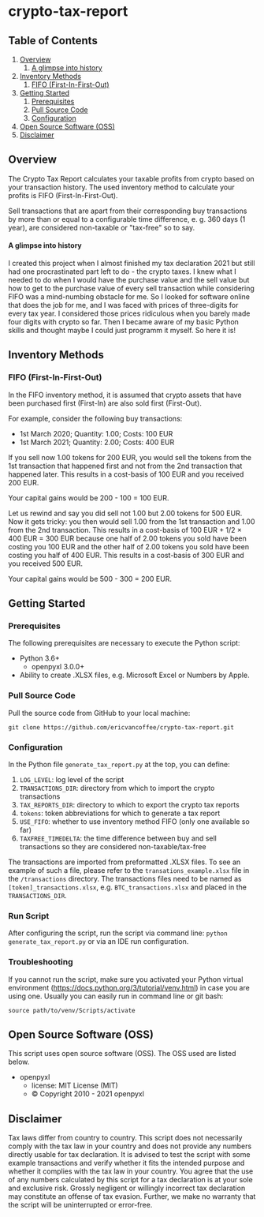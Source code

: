 # crypto-tax-report

## Table of Contents
1. [Overview](#overview)
   1. [A glimpse into history](#a-glimpse-into-history)
2. [Inventory Methods](#inventory-methods)
   1. [FIFO (First-In-First-Out)](#fifo-first-in-first-out)
3. [Getting Started](#getting-started)
   1. [Prerequisites](#prerequisites)
   2. [Pull Source Code](#pull-source-code)
   3. [Configuration](#configuration)
4. [Open Source Software (OSS)](#open-source-software-oss)
5. [Disclaimer](#disclaimer)

## Overview
The Crypto Tax Report calculates your taxable profits from crypto based on your transaction history.
The used inventory method to calculate your profits is FIFO (First-In-First-Out).

Sell transactions that are apart from their corresponding buy transactions by more than or equal to a configurable time 
difference, e. g. 360 days (1 year), are considered non-taxable or "tax-free" so to say.

#### A glimpse into history
I created this project when I almost finished my tax declaration 2021 but still had one procrastinated part left to do -
the crypto taxes. I knew what I needed to do when I would have the purchase value and the sell value but how to get to 
the purchase value of every sell transaction while considering FIFO was a mind-numbing obstacle for me. So I looked for 
software online that does the job for me, and I was faced with prices of three-digits for every tax year. I considered 
those prices ridiculous when you barely made four digits with crypto so far. Then I became aware of my basic Python 
skills and thought maybe I could just programm it myself. So here it is!

## Inventory Methods
### FIFO (First-In-First-Out)
In the FIFO inventory method, it is assumed that crypto assets that have been purchased first (First-In) are also sold 
first (First-Out).

For example, consider the following buy transactions:
- 1st March 2020; Quantity: 1.00; Costs: 100 EUR
- 1st March 2021; Quantity: 2.00; Costs: 400 EUR

If you sell now 1.00 tokens for 200 EUR, you would sell the tokens from the 1st transaction that happened first and not 
from the 2nd transaction that happened later.
This results in a cost-basis of 100 EUR and you received 200 EUR.

Your capital gains would be 200 - 100 = 100 EUR.

Let us rewind and say you did sell not 1.00 but 2.00 tokens for 500 EUR. Now it gets tricky: you then would sell 1.00
from the 1st transaction and 1.00 from the 2nd transaction.
This results in a cost-basis of 100 EUR + 1/2 × 400 EUR = 300 EUR because one half of 2.00 tokens you sold have been 
costing you 100 EUR and the other half of 2.00 tokens you sold have been costing you half of 400 EUR. This results in a 
cost-basis of 300 EUR and you received 500 EUR.

Your capital gains would be 500 - 300 = 200 EUR.

<!--### LIFO (Last-In-First-Out)
tbd-->

## Getting Started

### Prerequisites
The following prerequisites are necessary to execute the Python script:
- Python 3.6+
  - openpyxl 3.0.0+
- Ability to create .XLSX files, e.g. Microsoft Excel or Numbers by Apple.

### Pull Source Code
Pull the source code from GitHub to your local machine:
```
git clone https://github.com/ericvancoffee/crypto-tax-report.git
```

### Configuration
In the Python file ```generate_tax_report.py``` at the top, you can define:
1. ```LOG_LEVEL```: log level of the script
2. ```TRANSACTIONS_DIR```: directory from which to import the crypto transactions
3. ```TAX_REPORTS_DIR```: directory to which to export the crypto tax reports
4. ```tokens```: token abbreviations for which to generate a tax report
5. ```USE_FIFO```: whether to use inventory method FIFO (only one available so far)
6. ```TAXFREE_TIMEDELTA```: the time difference between buy and sell transactions so they are considered non-taxable/tax-free

The transactions are imported from preformatted .XLSX files. To see an example of such a file, please refer to the 
```transations_example.xlsx``` file in the ```/transactions``` directory.
The transactions files need to be named as ```[token]_transactions.xlsx```, e.g. ```BTC_transactions.xlsx``` and 
placed in the ```TRANSACTIONS_DIR```.

### Run Script
After configuring the script, run the script via command line: ```python generate_tax_report.py```
or via an IDE run configuration.

### Troubleshooting
If you cannot run the script, make sure you activated your Python virtual environment 
(https://docs.python.org/3/tutorial/venv.html) in case you are using one. 
Usually you can easily run in command line or git bash:
```
source path/to/venv/Scripts/activate
```

## Open Source Software (OSS)
This script uses open source software (OSS). The OSS used are listed below.
- openpyxl
  - license: MIT License (MIT)
  - © Copyright 2010 - 2021 openpyxl

## Disclaimer
Tax laws differ from country to country. This script does not necessarily comply with the tax law in your country and 
does not provide any numbers directly usable for tax declaration. It is advised to test the script with some example 
transactions and verify whether it fits the intended purpose and whether it complies with the tax law in your country. 
You agree that the use of any numbers calculated by this script for a tax declaration is at your sole and exclusive 
risk. Grossly negligent or willingly incorrect tax declaration may constitute an offense of tax evasion. Further, we 
make no warranty that the script will be uninterrupted or error-free.